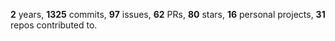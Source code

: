 **2** years, **1325** commits, **97** issues, **62** PRs, **80** stars, **16** personal projects, **31** repos contributed to.
